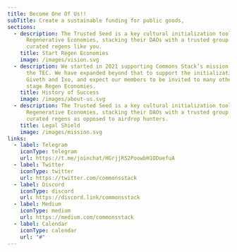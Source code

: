 ```yaml
---
title: Become One Of Us!!
subTitle: Create a sustainable funding for public goods,
sections:
  - description: The Trusted Seed is a key cultural initialization tool for
      Regenerative Economies, stacking their DAOs with a trusted group of
      curated regens like you.
    title: Start Regen Economies
    image: /images/vision.svg
  - description: We started in 2021 supporting Commons Stack’s mission, by Hatching
      the TEC. We have expanded beyond that to support the initialization of
      Giveth and Ixo, and expect our members to be invited to many other early
      stage Regen Economies.
    title: History of Success
    image: /images/about-us.svg
  - description: The Trusted Seed is a key cultural initialization tool for
      Regenerative Economies, stacking their DAOs with a trusted group of
      curated regens as opposed to airdrop hunters.
    title: Legal Shield
    image: /images/mission.svg
links:
  - label: Telegram
    iconType: telegram
    url: https://t.me/joinchat/HGrjjRS2PoowbH1ODuefuA
  - label: Twitter
    iconType: twitter
    url: https://twitter.com/commonsstack
  - label: Discord
    iconType: discord
    url: https://discord.link/commonsstack
  - label: Medium
    iconType: medium
    url: https://medium.com/commonsstack
  - label: Calendar
    iconType: calendar
    url: "#"
---
```

